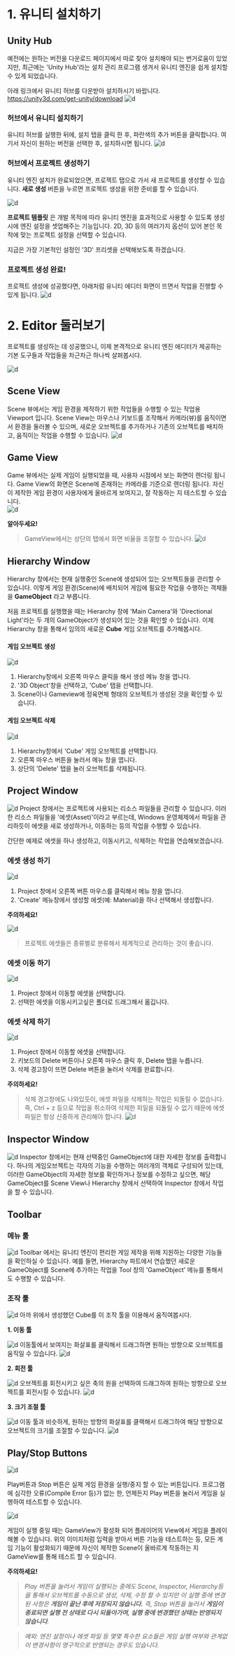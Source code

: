 # 1. 유니티  설치하기

## Unity Hub
예전에는 원하는 버전을 다운로드 페이지에서 따로 찾아 설치해야 되는 번거로움이 있었지만,
최근에는 'Unity Hub'라는 설치 관리 프로그램 생겨서 유니티 엔진을 쉽게 설치할 수 있게 되었습니다.

아래 링크에서 유니티 허브를 다운받아 설치하시기 바랍니다.
https://unity3d.com/get-unity/download
![d](images/Unity_Hub_Install_Page.PNG)

### 허브에서 유니티 설치하기
유니티 허브를 실행한 뒤에, 설치 탭을 클릭 한 후, 파란색의 추가 버튼을 클릭합니다.
여기서 자신이 원하는 버전을 선택한 후, 설치하시면 됩니다.
![d](images/hub_install.PNG)

### 허브에서 프로젝트 생성하기
유니티 엔진 설치가 완료되었으면, 프로젝트 탭으로 가서 새 프로젝트를 생성할 수 있습니다.
**새로 생성** 버튼을 누르면 프로젝트 생성을 위한 준비를 할 수 있습니다.

![d](images/unity_project_create.PNG)

**프로젝트 템플릿** 은 개발 목적에 따라 유니티 엔진을 효과적으로 사용할 수 있도록 생성시에 엔진 설정을 셋업해주는 기능입니다. 2D, 3D 등의 여러가지 옵션이 있어 본인 목적에 맞는 프로젝트 설정을 선택할 수 있습니다.

지금은 가장 기본적인 설정인 '3D' 프리셋을 선택해보도록 하겠습니다.

### 프로젝트 생성 완료!
프로젝트 생성에 성공했다면, 아래처럼 유니티 에디터 화면이 뜨면서 작업을 진행할 수 있게  됩니다.
![d](images/after_project_create.PNG)

# 2. Editor 둘러보기
프로젝트를 생성하는 데 성공했으니, 이제 본격적으로 유니티 엔진 에디터가 제공하는 기본 도구들과 작업들을 차근차근 하나씩 살펴봅시다.

![d](images/1_Editor.png)


## Scene View
Scene 뷰에서는 게임 환경을 제작하기 위한 작업들을 수행할 수 있는 작업용 Viewport 입니다. Scene View는 마우스나 키보드를 조작해서 카메라(뷰)를 움직이면서 환경을 둘러볼 수 있으며, 새로운 오브젝트를 추가하거나 기존의 오브젝트를 배치하고, 움직이는 작업을 수행할 수 있습니다.
![d](images/1_SceneView.gif)


## Game View
Game 뷰에서는 실제 게임이 실행되었을 때, 사용자 시점에서 보는 화면이 렌더링 됩니다. Game View의 화면은 Scene에 존재하는 카메라를 기준으로 렌더링 됩니다. 자신이 제작한 게임 환경이 사용자에게 올바르게 보여지고, 잘 작동하는 지 테스트할 수 있습니다.  
![d](images/1_GameView.gif)

**알아두세요!**
> GameView에서는 상단의 탭에서 화면 비율을 조절할 수 있습니다.
![d](images/1_GameViewRatio.png)

## Hierarchy Window
Hierarchy 창에서는 현재 실행중인 Scene에 생성되어 있는 오브젝트들을 관리할 수 있습니다. 이렇게 게임 환경(Scene)에 배치되어 게임에 필요한 작업을 수행하는 객체들을 **GameObject** 라고 부릅니다.

처음 프로젝트를 실행했을 때는 Hierarchy 창에 'Main Camera'와  'Directional Light'라는 두 개의 GameObject가 생성되어 있는 것을 확인할 수 있습니다. 이제 Hierarchy 창을 통해서 임의의 새로운 **Cube** 게임 오브젝트를 추가해봅시다.

#### 게임 오브젝트 생성
![d](images/1_CreateObject.gif)
1. Hierarchy창에서 오른쪽 마우스 클릭을 해서 생성 메뉴 창을 엽니다.
2. '3D Object'창을 선택하고, 'Cube' 탭을 선택합니다.
3. Scene이나 Gameview에 정육면체 형태의 오브젝트가 생성된 것을 확인할 수 있습니다.

#### 게임 오브젝트 삭제
![d](images/1_DeleteObject.gif)
1. Hierarchy창에서 'Cube' 게임 오브젝트를 선택합니다.
2. 오른쪽 마우스 버튼을 눌러서 메뉴 창을 엽니다.
3. 상단의 'Delete' 탭을 눌러 오브젝트를 삭제됩니다.

## Project Window
![d](images/1_ProjectWindow.png)
Project 창에서는 프로젝트에 사용되는 리소스 파일들을 관리할 수 있습니다. 이러한 리소스 파일들을 '에셋(Asset)'이라고 부르는데, Windows 운영체제에서 파일을 관리하듯이 에셋을 새로 생성하거나, 이동하는 등의 작업을 수행할 수 있습니다.

간단한 예제로 에셋을 하나 생성하고, 이동시키고, 삭제하는 작업을 연습해보겠습니다.

### 에셋 생성 하기
![d](images/1_CreateAsset.gif)
1. Project 창에서 오른쪽 버튼 마우스를 클릭해서 메뉴 창을 엽니다.
2. 'Create' 메뉴창에서 생성할 에셋(예: Material)을 하나 선택해서 생성합니다.

**주의하세요!**

  ![d](images/1_AssetManage.png)
> 프로젝트 에셋들은 종류별로 분류해서 체계적으로 관리하는 것이 좋습니다.


### 에셋 이동 하기
![d](images/1_MoveAsset.gif)
1. Project 창에서 이동할 에셋을 선택합니다.
2. 선택한 에셋을 이동시키고싶은 폴더로 드래그해서 옮깁니다.

### 에셋 삭제 하기
![d](images/1_DeleteAsset.gif)
1. Project 창에서 이동할 에셋을 선택합니다.
2. 키보드의 Delete 버튼이나 오른쪽 마우스 클릭 후, Delete 탭을 누릅니다.
3. 삭제 경고창이 뜨면 Delete 버튼을 눌러서 삭제를 완료합니다.


**주의하세요!**
> 삭제 경고창에도 나와있듯이, 에셋 파일을 삭제하는 작업은 되돌릴 수 없습니다. 즉, Ctrl + z 등으로 작업을 취소하여 삭제한 피일을 되돌릴 수 없기 때문에 에셋 파일은 항상 신중하게 관리해야 합니다.
![d](images/1_DeleteWarning.png)


## Inspector Window
![d](images/1_Inspector.gif)
Inspector 창에서는 현재 선택중인 GameObject에 대한 자세한 정보를 출력합니다. 하나의 게임오브젝트는 각자의 기능을 수행하는 여러개의 객체로 구성되어 있는데, 이러한 GameObject의 자세한 정보를 확인하거나 정보를 수정하고 싶으면, 해당 GameObject를 Scene View나 Hierarchy 창에서 선택하여 Inspector 창에서 작업을 할 수 있습니다.


## Toolbar
### 메뉴 툴

![d](images/1_ToolWindow.png)
Toolbar 에서는 유니티 엔진이 편리한 게임 제작을 위해 지원하는 다양한 기능들을 확인하실 수 있습니다. 예를 들면, Hierarchy 파트에서 연습했던 새로운 GameObject를 Scene에 추가하는 작업을 Tool 창의 'GameObject' 메뉴를 통해서도 수행할 수 있습니다.

### 조작 툴
![d](images/1_Toolbar.png)
아까 위에서 생성했던 Cube를 이 조작 툴을 이용해서 움직여봅시다.

**1. 이동 툴**

![d](images/1_MoveTool.png)
이동툴에서 보여지는 화살표를 클릭해서 드래그하면 원하는 방향으로 오브젝트를 움직일 수 있습니다.
![d](images/1_MoveTool.gif)

**2. 회전 툴**

![d](images/1_RotTool.png)
오브젝트를 회전시키고 싶은 축의 원을 선택하여 드래그하여 원하는 방향으로 오브젝트를 회전시킬 수 있습니다.
![d](images/1_RotTool.gif)

**3. 크기 조절 툴**

![d](images/1_ScaleTool.png)
이동 툴과 비슷하게, 원하는 방향의 화살표를 클랙해서 드래그하여 해당 방향으로 오브젝트의 크기를 조절할 수 있습니다.
![d](images/1_ScaleTool.gif)



## Play/Stop Buttons
![d](images/1_PlayButtons.png)

Play버튼과 Stop 버튼은 실제 게임 환경을 실행/중지 할 수 있는 버튼입니다. 프로그램에 심각한 오류(Compile Error 등)가 없는 한, 언제든지 Play 버튼을 눌러서 게임을 실행하여 테스트할 수 있습니다.

![d](images/1_PlayButton.gif)

게임이 실행 중일 때는 GameView가 활성화 되어 플레이어의 View에서 게임을 플레이해볼 수 있습니다. 위의 이미지처럼 입력을 받아서 버튼 기능을 테스트하는 등, 모든 게임 기능이 활성화되기 때문에 자신이 제작한 Scene이 올바르게 작동하는 지 GameView를 통해 테스트 할 수 있습니다.


**주의하세요!**

> _Play 버튼을 눌러서 게임이 실행되는 중에도 Scene, Inspector, Hierarchy등을 통해서 오브젝트를 수동으로 생성, 삭제, 수정 할 수 있지만 이 실행 중에 변경된 사항은 **게임이 끝난 후에 저장되지 않습니다.** 즉, Stop 버튼을 눌러서 **게임이 종료되면 실행 전 상태로 다시 되돌아가며, 실행 중에 변경했던 상태는 반영되지 않습니다**._

> _예외: 엔진 설정이나 에셋 파일 등 몇몇 특수한 요소들은 게임 실행 여부와 관계없이 변경사항이 영구적으로 반영되는 경우도 있습니다._

